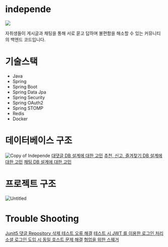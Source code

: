 # independe
<img align="center" src="https://github.com/cjunhyeok/independe/assets/97434544/8b3feaf8-c325-4797-938f-493abb0e1dc9">

자취생들이 게시글과 채팅을 통해 서로 묻고 답하며 불편함을 해소할 수 있는 커뮤니티의 백엔드 코드입니다.
# 기술스택
- Java
- Spring
- Spring Boot
- Spring Data Jpa
- Spring Security
- Spring OAuth2
- Spring STOMP
- Redis
- Docker
# 데이터베이스 구조
![Copy of Independe](https://github.com/cjunhyeok/independe/assets/97434544/888c9394-50a2-4bd0-81a0-96ac1211cae7)
[대댓글 DB 설계에 대한 고민](https://jhdevelopment.tistory.com/43)
[추천, 신고, 즐겨찾기 DB 설계에 대한 고민](https://jhdevelopment.tistory.com/45)
[채팅 DB 설계에 대한 고민](https://jhdevelopment.tistory.com/50)
# 프로젝트 구조
![Untitled](https://github.com/cjunhyeok/independe/assets/97434544/18b546d9-9086-4ace-87be-c23a60c9913e)
# Trouble Shooting
[Junit5 댓글 Repository 삭제 테스트 오류 해결](https://jhdevelopment.tistory.com/44)
[테스트 시 JWT 를 이용한 로그인 처리](https://jhdevelopment.tistory.com/49)
[소셜 로그인 도입 시 동일 호스트 문제 해결](https://jhdevelopment.tistory.com/54)
[협업을 위한 스웨거](https://jhdevelopment.tistory.com/46)